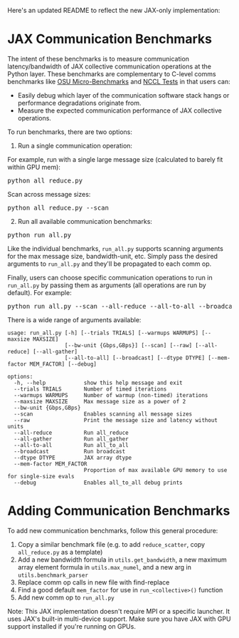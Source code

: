 Here's an updated README to reflect the new JAX-only implementation:

# JAX Communication Benchmarks

The intent of these benchmarks is to measure communication latency/bandwidth of JAX collective communication operations at the Python layer. These benchmarks are complementary to C-level comms benchmarks like [OSU Micro-Benchmarks](https://mvapich.cse.ohio-state.edu/benchmarks/) and [NCCL Tests](https://github.com/NVIDIA/nccl-tests) in that users can:
- Easily debug which layer of the communication software stack hangs or performance degradations originate from.
- Measure the expected communication performance of JAX collective operations.

To run benchmarks, there are two options:

1. Run a single communication operation:

For example, run with a single large message size (calculated to barely fit within GPU mem):
<pre>
python all_reduce.py
</pre>

Scan across message sizes:
<pre>
python all_reduce.py --scan
</pre>

2. Run all available communication benchmarks:

<pre>
python run_all.py
</pre>

Like the individual benchmarks, `run_all.py` supports scanning arguments for the max message size, bandwidth-unit, etc. Simply pass the desired arguments to `run_all.py` and they'll be propagated to each comm op.

Finally, users can choose specific communication operations to run in `run_all.py` by passing them as arguments (all operations are run by default). For example:

<pre>
python run_all.py --scan --all-reduce --all-to-all --broadcast
</pre>

There is a wide range of arguments available:

```
usage: run_all.py [-h] [--trials TRIALS] [--warmups WARMUPS] [--maxsize MAXSIZE]
                  [--bw-unit {Gbps,GBps}] [--scan] [--raw] [--all-reduce] [--all-gather]
                  [--all-to-all] [--broadcast] [--dtype DTYPE] [--mem-factor MEM_FACTOR] [--debug]

options:
  -h, --help            show this help message and exit
  --trials TRIALS       Number of timed iterations
  --warmups WARMUPS     Number of warmup (non-timed) iterations
  --maxsize MAXSIZE     Max message size as a power of 2
  --bw-unit {Gbps,GBps}
  --scan                Enables scanning all message sizes
  --raw                 Print the message size and latency without units
  --all-reduce          Run all_reduce
  --all-gather          Run all_gather
  --all-to-all          Run all_to_all
  --broadcast           Run broadcast
  --dtype DTYPE         JAX array dtype
  --mem-factor MEM_FACTOR
                        Proportion of max available GPU memory to use for single-size evals
  --debug               Enables all_to_all debug prints
```

# Adding Communication Benchmarks

To add new communication benchmarks, follow this general procedure:

1. Copy a similar benchmark file (e.g. to add `reduce_scatter`, copy `all_reduce.py` as a template)
2. Add a new bandwidth formula in `utils.get_bandwidth`, a new maximum array element formula in `utils.max_numel`, and a new arg in `utils.benchmark_parser`
3. Replace comm op calls in new file with find-replace
4. Find a good default `mem_factor` for use in `run_<collective>()` function
5. Add new comm op to `run_all.py`

Note: This JAX implementation doesn't require MPI or a specific launcher. It uses JAX's built-in multi-device support. Make sure you have JAX with GPU support installed if you're running on GPUs.